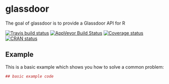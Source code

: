 # glassdoor

The goal of glassdoor is to provide a Glassdoor API for R

  [![Travis build status](https://travis-ci.org/muschellij2/glassdoor.svg?branch=master)](https://travis-ci.org/muschellij2/glassdoor)
    [![AppVeyor Build Status](https://ci.appveyor.com/api/projects/status/github/muschellij2/glassdoor?branch=master&svg=true)](https://ci.appveyor.com/project/muschellij2/glassdoor)
    [![Coverage status](https://img.shields.io/coveralls/muschellij2/glassdoor.svg)](https://coveralls.io/r/muschellij2/glassdoor?branch=master)
  [![CRAN status](http://www.r-pkg.org/badges/version/glassdoor)](https://cran.r-project.org/package=glassdoor)    
    
## Example

This is a basic example which shows you how to solve a common problem:

``` r
## basic example code
```
